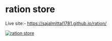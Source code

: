 # ration store

Live site:- https://sajalmittal1781.github.io/ration/

[![ration store](https://img.youtube.com/vi/jdZzsp_M3OM)](https://www.youtube.com/watch?v=jdZzsp_M3OM)
